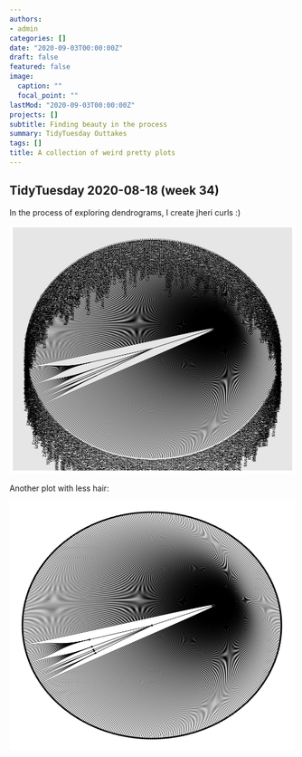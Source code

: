 ```yaml
---
authors:
- admin
categories: []
date: "2020-09-03T00:00:00Z"
draft: false
featured: false
image:
  caption: ""
  focal_point: ""
lastMod: "2020-09-03T00:00:00Z"
projects: []
subtitle: Finding beauty in the process
summary: TidyTuesday Outtakes
tags: []
title: A collection of weird pretty plots
---
```


## TidyTuesday 2020-08-18 (week 34)

In the process of exploring dendrograms, I create jheri curls :)

![png](./plant_dendogram_mess.png)

Another plot with less hair:

![png](./dendrogram_plant.png)


